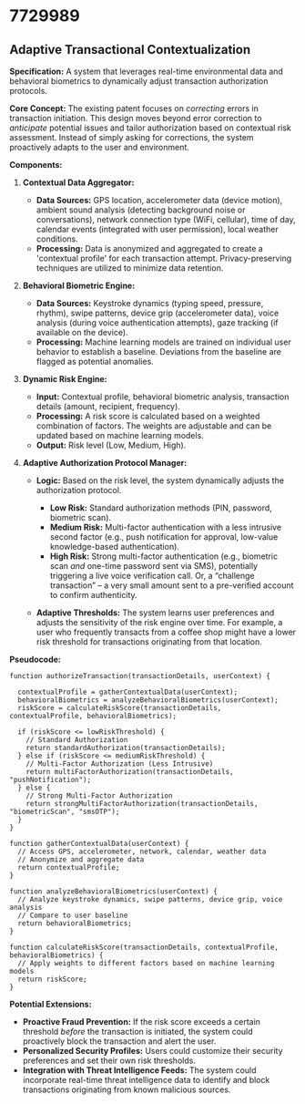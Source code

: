 # 7729989

## Adaptive Transactional Contextualization

**Specification:** A system that leverages real-time environmental data and behavioral biometrics to dynamically adjust transaction authorization protocols.

**Core Concept:** The existing patent focuses on *correcting* errors in transaction initiation. This design moves beyond error correction to *anticipate* potential issues and tailor authorization based on contextual risk assessment. Instead of simply asking for corrections, the system proactively adapts to the user and environment.

**Components:**

1.  **Contextual Data Aggregator:**
    *   **Data Sources:** GPS location, accelerometer data (device motion), ambient sound analysis (detecting background noise or conversations), network connection type (WiFi, cellular), time of day, calendar events (integrated with user permission), local weather conditions.
    *   **Processing:** Data is anonymized and aggregated to create a 'contextual profile' for each transaction attempt.  Privacy-preserving techniques are utilized to minimize data retention.

2.  **Behavioral Biometric Engine:**
    *   **Data Sources:** Keystroke dynamics (typing speed, pressure, rhythm), swipe patterns, device grip (accelerometer data), voice analysis (during voice authentication attempts), gaze tracking (if available on the device).
    *   **Processing:** Machine learning models are trained on individual user behavior to establish a baseline. Deviations from the baseline are flagged as potential anomalies.

3.  **Dynamic Risk Engine:**
    *   **Input:** Contextual profile, behavioral biometric analysis, transaction details (amount, recipient, frequency).
    *   **Processing:**  A risk score is calculated based on a weighted combination of factors. The weights are adjustable and can be updated based on machine learning models.
    *   **Output:** Risk level (Low, Medium, High).

4.  **Adaptive Authorization Protocol Manager:**
    *   **Logic:** Based on the risk level, the system dynamically adjusts the authorization protocol.

        *   **Low Risk:**  Standard authorization methods (PIN, password, biometric scan).
        *   **Medium Risk:** Multi-factor authentication with a less intrusive second factor (e.g., push notification for approval, low-value knowledge-based authentication).
        *   **High Risk:**  Strong multi-factor authentication (e.g., biometric scan *and* one-time password sent via SMS), potentially triggering a live voice verification call. Or, a “challenge transaction” – a very small amount sent to a pre-verified account to confirm authenticity.
    *   **Adaptive Thresholds:** The system learns user preferences and adjusts the sensitivity of the risk engine over time. For example, a user who frequently transacts from a coffee shop might have a lower risk threshold for transactions originating from that location.

**Pseudocode:**

```
function authorizeTransaction(transactionDetails, userContext) {

  contextualProfile = gatherContextualData(userContext);
  behavioralBiometrics = analyzeBehavioralBiometrics(userContext);
  riskScore = calculateRiskScore(transactionDetails, contextualProfile, behavioralBiometrics);

  if (riskScore <= lowRiskThreshold) {
    // Standard Authorization
    return standardAuthorization(transactionDetails);
  } else if (riskScore <= mediumRiskThreshold) {
    // Multi-Factor Authorization (Less Intrusive)
    return multiFactorAuthorization(transactionDetails, "pushNotification");
  } else {
    // Strong Multi-Factor Authorization
    return strongMultiFactorAuthorization(transactionDetails, "biometricScan", "smsOTP");
  }
}

function gatherContextualData(userContext) {
  // Access GPS, accelerometer, network, calendar, weather data
  // Anonymize and aggregate data
  return contextualProfile;
}

function analyzeBehavioralBiometrics(userContext) {
  // Analyze keystroke dynamics, swipe patterns, device grip, voice analysis
  // Compare to user baseline
  return behavioralBiometrics;
}

function calculateRiskScore(transactionDetails, contextualProfile, behavioralBiometrics) {
  // Apply weights to different factors based on machine learning models
  return riskScore;
}
```

**Potential Extensions:**

*   **Proactive Fraud Prevention:** If the risk score exceeds a certain threshold *before* the transaction is initiated, the system could proactively block the transaction and alert the user.
*   **Personalized Security Profiles:** Users could customize their security preferences and set their own risk thresholds.
*   **Integration with Threat Intelligence Feeds:** The system could incorporate real-time threat intelligence data to identify and block transactions originating from known malicious sources.